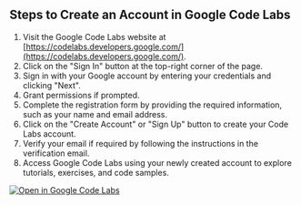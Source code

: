 ## Steps to Create an Account in Google Code Labs

1. Visit the Google Code Labs website at [https://codelabs.developers.google.com/](https://codelabs.developers.google.com/).
2. Click on the "Sign In" button at the top-right corner of the page.
3. Sign in with your Google account by entering your credentials and clicking "Next".
4. Grant permissions if prompted.
5. Complete the registration form by providing the required information, such as your name and email address.
6. Click on the "Create Account" or "Sign Up" button to create your Code Labs account.
7. Verify your email if required by following the instructions in the verification email.
8. Access Google Code Labs using your newly created account to explore tutorials, exercises, and code samples.


[![Open in Google Code Labs](https://img.shields.io/badge/Open%20in-Google%20Code%20Labs-blue?style=flat-square&logo=google&logoColor=white)](https://codelabs.developers.google.com/codelabs/your-notebook-name)
